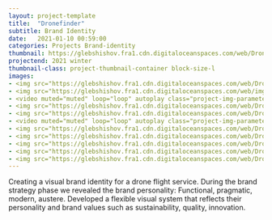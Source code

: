 ```yaml
---
layout: project-template
title:  "Dronefinder"
subtitle: Brand Identity
date:   2021-01-10 00:59:00
categories: Projects Brand-identity
thumbnail: https://glebshishov.fra1.cdn.digitaloceanspaces.com/web/Dronefinder/drone-thumbnail.webp
projectend: 2021 winter
thumbnail-class: project-thumbnail-container block-size-l
images:
- <img src="https://glebshishov.fra1.cdn.digitaloceanspaces.com/web/Dronefinder/drone-1.webp" class="project-img-parameters img-size-full" alt="Dronefinder-1">
- <img src="https://glebshishov.fra1.cdn.digitaloceanspaces.com/web/img/Dronefinder/drone-2.webp" class="project-img-parameters img-size-full" alt="Dronefinder-2">
- <video muted="muted" loop="loop" autoplay class="project-img-parameters img-size-tri"> <source src="https://glebshishov.fra1.cdn.digitaloceanspaces.com/web/Dronefinder/drone-anim-fly.webm"></video>
- <img src="https://glebshishov.fra1.cdn.digitaloceanspaces.com/web/Dronefinder/drone-3.webp" class="project-img-parameters img-size-full" alt="Dronefinder-3">
- <img src="https://glebshishov.fra1.cdn.digitaloceanspaces.com/web/Dronefinder/drone-4.webp" class="project-img-parameters img-size-full" alt="Dronefinder-4">
- <video muted="muted" loop="loop" autoplay class="project-img-parameters img-size-tri"> <source src="https://glebshishov.fra1.cdn.digitaloceanspaces.com/web/Dronefinder/drone-anim-patter.mp4"></video>
- <img src="https://glebshishov.fra1.cdn.digitaloceanspaces.com/web/Dronefinder/drone-5.webp" class="project-img-parameters img-size-full" alt="Dronefinder-1">
- <img src="https://glebshishov.fra1.cdn.digitaloceanspaces.com/web/Dronefinder/drone-6.webp" class="project-img-parameters img-size-full" alt="Dronefinder-1">
- <img src="https://glebshishov.fra1.cdn.digitaloceanspaces.com/web/Dronefinder/drone-7.webp" class="project-img-parameters img-size-full" alt="Dronefinder-1">
- <img src="https://glebshishov.fra1.cdn.digitaloceanspaces.com/web/Dronefinder/drone-8.webp" class="project-img-parameters img-size-full" alt="Dronefinder-1">
- <img src="https://glebshishov.fra1.cdn.digitaloceanspaces.com/web/Dronefinder/drone-9.webp" class="project-img-parameters img-size-full" alt="Dronefinder-1">
---
```


Creating a visual brand identity for a drone flight service.
During the brand strategy phase we revealed the brand personality: Functional, pragmatic, modern, austere. Developed a flexible visual system that reflects their personality and brand values such as sustainability, quality, innovation. 
